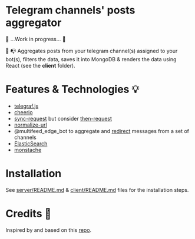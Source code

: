 # Telegram channels' posts aggregator

🚧 ...Work in progress... 🚧

📩 📭 Aggregates posts from your telegram channel(s) assigned to your bot(s), filters the data, saves it into MongoDB & renders the data using React (see the **client** folder).

# Features & Technologies 💡

- [telegraf.js](https://telegraf.js.org/#/?id=features)
- [cheerio](https://www.npmjs.com/package/cheerio)
- [sync-request](https://www.npmjs.com/package/sync-request) but consider [then-request](https://github.com/then/then-request)
- [normalize-url](https://www.npmjs.com/package/normalize-url)
- @multifeed_edge_bot to aggregate and [redirect](https://github.com/galakhov/tg-channelposts-aggregator/tree/master/server) messages from a set of channels
- [ElasticSearch](https://www.elastic.co)
- [monstache](https://rwynn.github.io/monstache-site/)

# Installation

See [server/README.md](server/README.md) & [client/README.md](client/README.md) files for the installation steps.

# Credits 🙏

Inspired by and based on this [repo](https://github.com/foreseaz/tg-channel-dashboard).
